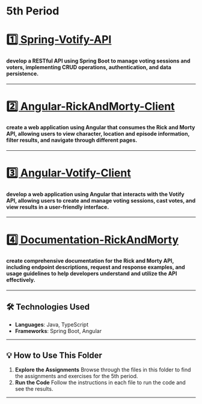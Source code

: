<h1 text-align=center>5th Period</h1>

<div>
  <h1 text-align="center"><a href="https://github.com/brunoliratm/Votify-API">1️⃣ Spring-Votify-API</a></h1>
  <h4>develop a RESTful API using Spring Boot to manage voting sessions and voters, implementing CRUD operations, authentication, and data persistence.</h4>
</div>

---

<div>
  <h1><a href="https://github.com/brunoliratm/RickAndMorthy-Client">2️⃣ Angular-RickAndMorty-Client</a></h1>
  <h4>create a web application using Angular that consumes the Rick and Morty API, allowing users to view character, location and episode information, filter results, and navigate through different pages.</h4>
</div>

---

<div>
  <h1 text-align="center"><a href="https://github.com/Zekra-Labs/Votify-Client">3️⃣ Angular-Votify-Client</a></h1>
  <h4>develop a web application using Angular that interacts with the Votify API, allowing users to create and manage voting sessions, cast votes, and view results in a user-friendly interface.</h4>
</div>

---

<div>
  <h1 text-align="center"><a href="https://github.com/brunoliratm/Docs-RickAndMorty">4️⃣ Documentation-RickAndMorty</a></h1>
  <h4>create comprehensive documentation for the Rick and Morty API, including endpoint descriptions, request and response examples, and usage guidelines to help developers understand and utilize the API effectively.</h4>
</div>

---

## 🛠️ Technologies Used

- **Languages**: Java, TypeScript
- **Frameworks**: Spring Boot, Angular

---

## 💡 How to Use This Folder

1. **Explore the Assignments**
   Browse through the files in this folder to find the assignments and exercises for the 5th period.
2. **Run the Code**
   Follow the instructions in each file to run the code and see the results.

---
